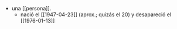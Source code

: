- una [[persona]].
  - nació el [[1947-04-23]] (aprox.; quizás el 20) y desapareció el [[1976-01-13]]
